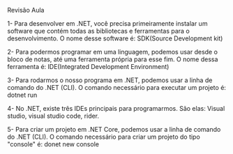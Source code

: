 
Revisão Aula

1- Para desenvolver em .NET, você precisa primeiramente instalar um software que contém todas as bibliotecas e ferramentas para o desenvolvimento. O nome desse software é:
SDK(Source Development kit)
   
2- Para podermos programar em uma linguagem, podemos usar desde o bloco de notas, até uma ferramenta própria para esse fim. O nome dessa ferramenta é:
IDE(Integrated Development Environment)

3- Para rodarmos o nosso programa em .NET, podemos usar a linha de comando do .NET (CLI). O comando necessário para executar um projeto é:
dotnet run

4- No .NET, existe três IDEs principais para programarmos. São elas:
Visual studio, visual studio code, rider.

5- Para criar um projeto em .NET Core, podemos usar a linha de comando do .NET (CLI). O comando necessário para criar um projeto do tipo "console" é:
donet new console
   
